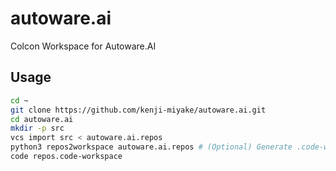 # autoware.ai

Colcon Workspace for Autoware.AI

## Usage

```sh
cd ~
git clone https://github.com/kenji-miyake/autoware.ai.git
cd autoware.ai
mkdir -p src
vcs import src < autoware.ai.repos
python3 repos2workspace autoware.ai.repos # (Optional) Generate .code-workspace for VSCode
code repos.code-workspace
```
